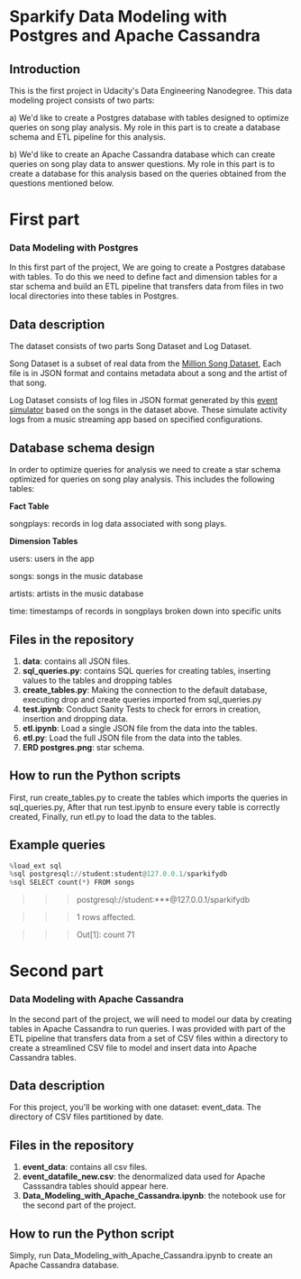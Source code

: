 # Sparkify Data Modeling with Postgres and Apache Cassandra


## Introduction

This is the first project in Udacity's Data Engineering Nanodegree. This data modeling project consists of two parts:

a) We'd like to create a Postgres database with tables designed to optimize queries on song play analysis. My role in this part is to create a database schema and ETL pipeline for this analysis.

b) We'd like to create an Apache Cassandra database which can create queries on song play data to answer questions. My role in this part is to create a database for this analysis based on the queries obtained from the questions mentioned below.

# First part 

### Data Modeling with Postgres

In this first part of the project, We are going to create a Postgres database with tables. To do this we need to define fact and dimension tables for a star schema and build an ETL pipeline that transfers data from files in two local directories into these tables in Postgres.

## Data description

The dataset consists of two parts Song Dataset and Log Dataset.

Song Dataset is a subset of real data from the [Million Song Dataset](http://millionsongdataset.com/), Each file is in JSON format and contains metadata about a song and the artist of that song.

Log Dataset consists of log files in JSON format generated by this [event simulator](https://github.com/Interana/eventsim)  based on the songs in the dataset above. These simulate activity logs from a music streaming app based on specified configurations.

## Database schema design

In order to optimize queries for analysis we need to create a star schema optimized for queries on song play analysis. 
This includes the following tables:

**Fact Table**

songplays: records in log data associated with song plays.


**Dimension Tables**

users: users in the app

songs: songs in the music database

artists: artists in the music database

time: timestamps of records in songplays broken down into specific units

## Files in the repository

1. **data**: contains all JSON files.
2. **sql_queries.py**: contains SQL queries for creating tables, inserting values to the tables and dropping tables
3. **create_tables.py**: Making the connection to the default database, executing drop and create queries imported from sql_queries.py
4. **test.ipynb**: Conduct Sanity Tests to check for errors in creation, insertion and dropping data.
5. **etl.ipynb**: Load a single JSON file from the data into the tables.
6. **etl.py**: Load the full JSON file from the data into the tables.
7. **ERD postgres.png**: star schema.

## How to run the Python scripts

First, run create_tables.py to create the tables which imports the queries in sql_queries.py, After that run test.ipynb to ensure every table is correctly created, Finally, run etl.py to load the data to the tables.


## Example queries


```python
%load_ext sql
%sql postgresql://student:student@127.0.0.1/sparkifydb
%sql SELECT count(*) FROM songs
```

>>> postgresql://student:***@127.0.0.1/sparkifydb

>>> 1 rows affected.

>>> Out[1]: count 71


# Second part 

### Data Modeling with Apache Cassandra

In the second part of the project, we will need to model our data by creating tables in Apache Cassandra to run queries. I was provided with part of the ETL pipeline that transfers data from a set of CSV files within a directory to create a streamlined CSV file to model and insert data into Apache Cassandra tables. 

## Data description

For this project, you'll be working with one dataset: event_data. The directory of CSV files partitioned by date.

## Files in the repository

1. **event_data**: contains all csv files.
2. **event_datafile_new.csv**: the denormalized data used for Apache Casssandra tables should appear here.
3. **Data_Modeling_with_Apache_Cassandra.ipynb**: the notebook use for the second part of the project.

## How to run the Python script

Simply, run Data_Modeling_with_Apache_Cassandra.ipynb to create an Apache Cassandra database.
